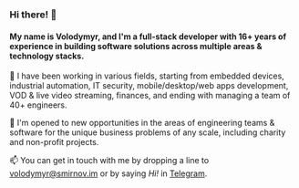 ### Hi there! 👋

#### My name is Volodymyr, and I'm a full-stack developer with 16+ years of experience in building software solutions across multiple areas & technology stacks. 

🔭 I have been working in various fields, starting from embedded devices, industrial automation, IT security, mobile/desktop/web apps development, VOD & live video streaming, finances, and ending with managing a team of 40+ engineers.

👯 I'm opened to new opportunities in the areas of engineering teams & software for the unique business problems of any scale, including charity and non-profit projects.

📫 You can get in touch with me by dropping a line to [volodymyr@smirnov.im](mailto:volodymyr@smirnov.im) or by saying *Hi!* in [Telegram](https://t.me/volodymyr_smirnov).
